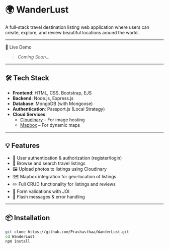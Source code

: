# 🌍 WanderLust

A full-stack travel destination listing web application where users can create, explore, and review beautiful locations around the world.

---
 🚀 Live Demo

> _Coming Soon..._

---

## 🛠️ Tech Stack

- **Frontend**: HTML, CSS, Bootstrap, EJS
- **Backend**: Node.js, Express.js
- **Database**: MongoDB (with Mongoose)
- **Authentication**: Passport.js (Local Strategy)
- **Cloud Services**:
  - [Cloudinary](https://cloudinary.com/) – For image hosting
  - [Mapbox](https://www.mapbox.com/) – For dynamic maps

---

## 💡 Features

- 🔐 User authentication & authorization (register/login)
- 🧭 Browse and search travel listings
- 🖼️ Upload photos to listings using Cloudinary
- 🗺️ Mapbox integration for geo-location of listings
- ✏️ Full CRUD functionality for listings and reviews
- 🧾 Form validations with JOI
- 🚨 Flash messages & error handling

---

## 📦 Installation

```bash
git clone https://github.com/Prashasthaa/WanderLust.git
cd WanderLust
npm install
